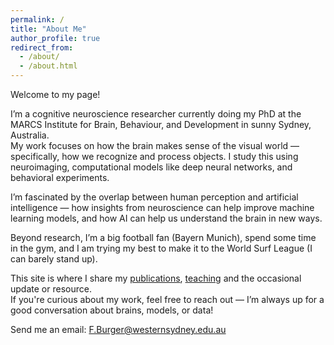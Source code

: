 ```yaml
---
permalink: /
title: "About Me"
author_profile: true
redirect_from: 
  - /about/
  - /about.html
---
```

Welcome to my page! 

I’m a cognitive neuroscience researcher currently doing my PhD at the MARCS Institute for Brain, Behaviour, and Development in sunny Sydney, Australia.  
My work focuses on how the brain makes sense of the visual world — specifically, how we recognize and process objects. I study this using neuroimaging, computational models like deep neural networks, and behavioral experiments.

I’m fascinated by the overlap between human perception and artificial intelligence — how insights from neuroscience can help improve machine learning models, and how AI can help us understand the brain in new ways.

Beyond research, I’m a big football fan (Bayern Munich), spend some time in the gym, and I am trying my best to make it to the World Surf League (I can barely stand up).

This site is where I share my [publications](/publications/), [teaching](/talks/) and the occasional update or resource.  
If you're curious about my work, feel free to reach out — I’m always up for a good conversation about brains, models, or data! 

Send me an email: F.Burger@westernsydney.edu.au
